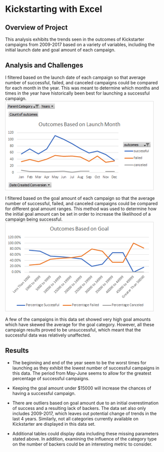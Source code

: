 # Kickstarting with Excel

## Overview of Project
This analysis exhibits the trends seen in the outcomes of Kickstarter campaigns from 2009-2017 based on a variety of variables, including the initial launch date and goal amount of each campaign.

## Analysis and Challenges

I filtered based on the launch date of each campaign so that average number of successful, failed, and canceled campaigns could be compared for each month in the year. This was meant to determine which months and times in the year have historically been best for launching a successful campaign.
![Outcomes Based on Lunch Date](resources/Theater_Outcomes_vs_Launch.png)

I filtered based on the goal amount of each campaign so that the average number of successful, failed, and canceled campaigns could be compared for different goal amount ranges. This method was used to determine how the initial goal amount can be set in order to increase the likelihood of a campaign being successful.
![Outcomes Based on Goal](resources/Outcomes_vs_Goals.png)

A few of the campaigns in this data set showed very high goal amounts which have skewed the average for the goal category. However, all these campaign results proved to be unsuccessful, which meant that the successful data was relatively unaffected. 

## Results

- The beginning and end of the year seem to be the worst times for launching as they exhibit the lowest number of successful campaigns in this data. The period from May-June seems to allow for the greatest percentage of successful campaigns.

- Keeping the goal amount under $15000 will increase the chances of having a successful campaign. 

- There are outliers based on goal amount due to an initial overestimation of success and a resulting lack of backers. The data set also only includes 2009-2017, which leaves out potential change of trends in the last 4 years. Similarly, not all categories currently available on Kickstarter are displayed in this data set. 

- Additional tables could display data including these missing parameters stated above. In addition, examining the influence of the category type on the number of backers could be an interesting metric to consider. 
